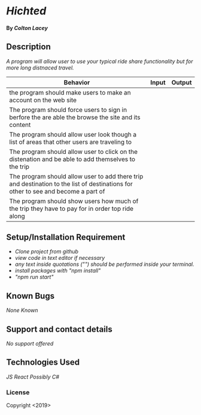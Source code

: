 
# _Hichted_

#### By _**Colton Lacey**_

## Description

_A program will allow user to use your typical ride share functionality but for more long distnaced travel._

| Behavior | Input | Output |
| ------------- |:-------------:| -----:|
| the program should make users to make an account on the web site |
| The program should force users to sign in berfore the are able the browse the site and its content |
| The program should allow user look though a list of areas that other users are traveling to |
| The program should allow user to click on the distenation and be able to add themselves to the trip |
| The program should allow user to add there trip and destination to the list of destinations for other to see and become a part of |
| The program should show users how much of the trip they have to pay for in order top ride along |


## Setup/Installation Requirement

* _Clone project from github_
* _view code in text editor if necessary_
* _any text inside quotations ("") should be performed inside your terminal._
* _install packages with "npm install"_
* _"npm run start"_

## Known Bugs

_None Known_

## Support and contact details

_No support offered_

## Technologies Used

_JS_
_React_
_Possibly C#_

### License

Copyright <2019> <Colton Lacey>